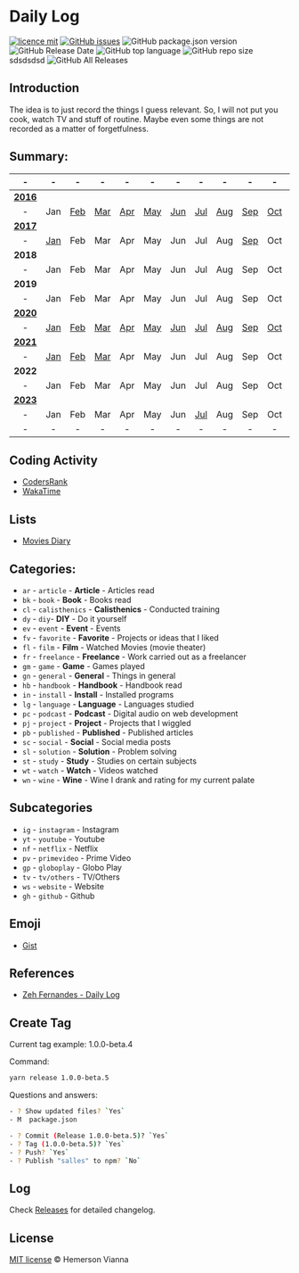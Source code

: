 # Daily Log

[![licence mit](https://img.shields.io/badge/license-MIT-blue.svg?style=flat-square)](http://hemersonvianna.mit-license.org/)
[![GitHub issues](https://img.shields.io/github/issues/w3dotdev/dailylog.svg)](https://github.com/w3dotdev/dailylog/issues)
![GitHub package.json version](https://img.shields.io/github/package-json/v/w3dotdev/dailylog.svg)
![GitHub Release Date](https://img.shields.io/github/release-date/w3dotdev/dailylog.svg)
![GitHub top language](https://img.shields.io/github/languages/top/w3dotdev/dailylog.svg)
![GitHub repo size](https://img.shields.io/github/repo-size/w3dotdev/dailylog.svg) sdsdsdsd
![GitHub All Releases](https://img.shields.io/github/downloads/w3dotdev/dailylog/total.svg)

## Introduction

The idea is to just record the things I guess relevant. So, I will not put you cook, watch TV and stuff of routine. Maybe even some things are not recorded as a matter of forgetfulness.

## Summary:

|-|-|-|-|-|-|-|-|-|-|-|-|-|
|:-:|:-:|:-:|:-:|:-:|:-:|:-:|:-:|:-:|:-:|:-:|:-:|:-:|
|**[2016](2016/)**|||||||||||||
|-|Jan|[Feb](2016/feb#readme)|[Mar](2016/mar#readme)|[Apr](2016/apr#readme)|[May](2016/may#readme)|[Jun](2016/jun#readme)|[Jul](2016/jul#readme)|[Aug](2016/aug#readme)|[Sep](2016/sep#readme)|[Oct](2016/oct#readme)|[Nov](2016/nov#readme)|[Dec](2016/dec#readme)|
|**[2017](2017/)**|||||||||||||
|-|[Jan](2017/jan#readme)|Feb|Mar|Apr|May|Jun|Jul|Aug|[Sep](2017/sep)|Oct|Nov|Dec|
|**2018**|||||||||||||
|-|Jan|Feb|Mar|Apr|May|Jun|Jul|Aug|Sep|Oct|Nov|Dec|
|**2019**|||||||||||||
|-|Jan|Feb|Mar|Apr|May|Jun|Jul|Aug|Sep|Oct|Nov|Dec|
|**[2020](2020/)**|||||||||||||
|-|[Jan](2020/jan#readme)|[Feb](2020/feb#readme)|[Mar](2020/mar#readme)|[Apr](2020/apr#readme)|[May](2020/may#readme)|[Jun](2020/jun#readme)|[Jul](2020/jul#readme)|[Aug](2020/aug#readme)|[Sep](2020/sep#readme)|[Oct](2020/oct#readme)|[Nov](2020/nov#readme)|[Dec](2020/dec#readme)|
|**[2021](2021/)**|||||||||||||
|-|[Jan](2021/jan#readme)|[Feb](2021/feb#readme)|[Mar](2021/mar#readme)|Apr|May|Jun|Jul|Aug|Sep|Oct|Nov|Dec|
|**2022**|||||||||||||
|-|Jan|Feb|Mar|Apr|May|Jun|Jul|Aug|Sep|Oct|Nov|Dec|
|**[2023](2023/)**|||||||||||||
|-|Jan|Feb|Mar|Apr|May|Jun|[Jul](2023/jul#readme)|Aug|Sep|Oct|Nov|Dec|
|-|-|-|-|-|-|-|-|-|-|-|-|-|



## Coding Activity

- [CodersRank](https://profile.codersrank.io/user/ui2code)
- [WakaTime](https://wakatime.com/@ui2code)

## Lists

- [Movies Diary](https://letterboxd.com/hemersonvianna/films/diary/)

## Categories:

- `ar` - `article` - **Article** - Articles read
- `bk` - `book` - **Book** - Books read
- `cl` - `calisthenics` - **Calisthenics** - Conducted training
- `dy` - `diy`- **DIY** - Do it yourself 
- `ev` - `event` - **Event** - Events
- `fv` - `favorite` - **Favorite** - Projects or ideas that I liked
- `fl` - `film` - **Film** - Watched Movies (movie theater)
- `fr` - `freelance` - **Freelance** - Work carried out as a freelancer
- `gm` - `game` - **Game** - Games played
- `gn` - `general` - **General** - Things in general
- `hb` - `handbook` - **Handbook** - Handbook read
- `in` - `install` - **Install** - Installed programs
- `lg` - `language` - **Language** - Languages studied
- `pc` - `podcast` - **Podcast** - Digital audio on web development
- `pj` - `project` - **Project** - Projects that I wiggled
- `pb` - `published` - **Published** - Published articles
- `sc` - `social` - **Social** - Social media posts
- `sl` - `solution` - **Solution** - Problem solving
- `st` - `study` - **Study** - Studies on certain subjects
- `wt` - `watch` - **Watch** - Videos watched
- `wn` - `wine` - **Wine** - Wine I drank and rating for my current palate

## Subcategories

- `ig` - `instagram` - Instagram
- `yt` - `youtube` - Youtube
- `nf` - `netflix` - Netflix
- `pv` - `primevideo` - Prime Video
- `gp` - `globoplay` - Globo Play
- `tv` - `tv/others` - TV/Others
- `ws` - `website` - Website
- `gh` - `github` - Github

## Emoji

- [Gist](https://gist.github.com/ui2code/d88600176424b10bf79f84d08990a397)

## References

- [Zeh Fernandes - Daily Log](https://github.com/zehfernandes/dailylog)

## Create Tag

Current tag example: 1.0.0-beta.4

Command:

```bash
yarn release 1.0.0-beta.5
```

Questions and answers:

```sh
- ? Show updated files? `Yes`
- M  package.json

- ? Commit (Release 1.0.0-beta.5)? `Yes`
- ? Tag (1.0.0-beta.5)? `Yes`
- ? Push? `Yes`
- ? Publish "salles" to npm? `No`
```

## Log

Check [Releases](https://github.com/w3dotdev/dailylog/releases) for detailed changelog.

## License

[MIT license](http://hemersonvianna.mit-license.org/) © Hemerson Vianna
